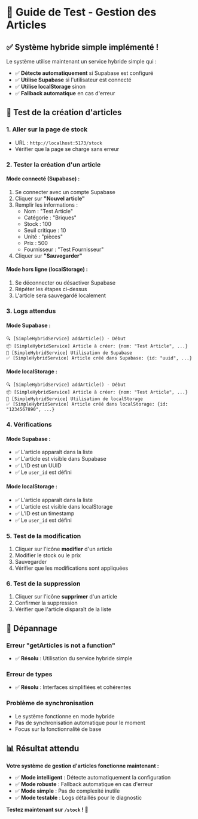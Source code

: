 # 🧪 Guide de Test - Gestion des Articles

## ✅ **Système hybride simple implémenté !**

Le système utilise maintenant un service hybride simple qui :
- ✅ **Détecte automatiquement** si Supabase est configuré
- ✅ **Utilise Supabase** si l'utilisateur est connecté
- ✅ **Utilise localStorage** sinon
- ✅ **Fallback automatique** en cas d'erreur

## 🚀 **Test de la création d'articles**

### **1. Aller sur la page de stock**
- URL : `http://localhost:5173/stock`
- Vérifier que la page se charge sans erreur

### **2. Tester la création d'un article**

#### **Mode connecté (Supabase) :**
1. Se connecter avec un compte Supabase
2. Cliquer sur **"Nouvel article"**
3. Remplir les informations :
   - Nom : "Test Article"
   - Catégorie : "Briques"
   - Stock : 100
   - Seuil critique : 10
   - Unité : "pièces"
   - Prix : 500
   - Fournisseur : "Test Fournisseur"
4. Cliquer sur **"Sauvegarder"**

#### **Mode hors ligne (localStorage) :**
1. Se déconnecter ou désactiver Supabase
2. Répéter les étapes ci-dessus
3. L'article sera sauvegardé localement

### **3. Logs attendus**

#### **Mode Supabase :**
```
🔍 [SimpleHybridService] addArticle() - Début
📦 [SimpleHybridService] Article à créer: {nom: "Test Article", ...}
📡 [SimpleHybridService] Utilisation de Supabase
✅ [SimpleHybridService] Article créé dans Supabase: {id: "uuid", ...}
```

#### **Mode localStorage :**
```
🔍 [SimpleHybridService] addArticle() - Début
📦 [SimpleHybridService] Article à créer: {nom: "Test Article", ...}
💾 [SimpleHybridService] Utilisation de localStorage
✅ [SimpleHybridService] Article créé dans localStorage: {id: "1234567890", ...}
```

### **4. Vérifications**

#### **Mode Supabase :**
- ✅ L'article apparaît dans la liste
- ✅ L'article est visible dans Supabase
- ✅ L'ID est un UUID
- ✅ Le `user_id` est défini

#### **Mode localStorage :**
- ✅ L'article apparaît dans la liste
- ✅ L'article est visible dans localStorage
- ✅ L'ID est un timestamp
- ✅ Le `user_id` est défini

### **5. Test de la modification**

1. Cliquer sur l'icône **modifier** d'un article
2. Modifier le stock ou le prix
3. Sauvegarder
4. Vérifier que les modifications sont appliquées

### **6. Test de la suppression**

1. Cliquer sur l'icône **supprimer** d'un article
2. Confirmer la suppression
3. Vérifier que l'article disparaît de la liste

## 🔧 **Dépannage**

### **Erreur "getArticles is not a function"**
- ✅ **Résolu** : Utilisation du service hybride simple

### **Erreur de types**
- ✅ **Résolu** : Interfaces simplifiées et cohérentes

### **Problème de synchronisation**
- Le système fonctionne en mode hybride
- Pas de synchronisation automatique pour le moment
- Focus sur la fonctionnalité de base

## 📊 **Résultat attendu**

**Votre système de gestion d'articles fonctionne maintenant :**
- ✅ **Mode intelligent** : Détecte automatiquement la configuration
- ✅ **Mode robuste** : Fallback automatique en cas d'erreur
- ✅ **Mode simple** : Pas de complexité inutile
- ✅ **Mode testable** : Logs détaillés pour le diagnostic

**Testez maintenant sur `/stock` !** 🎉
